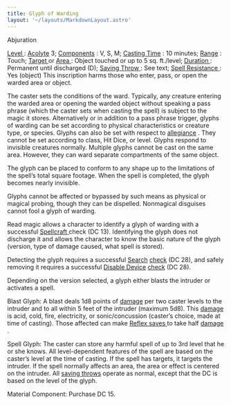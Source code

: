 ```yaml
---
title: Glyph of Warding
layout: '~/layouts/MarkdownLayout.astro'
---
```

Abjuration

[ Level ](/modern.d20.srd/fx/level) : [ Acolyte](/modern.d20.srd/classes/advanced/acolyte) 3; [ Components](/modern.d20.srd/fx/components) : V, S, M; [ Casting Time](/modern.d20.srd/fx/casting.time) : 10 minutes; [ Range](/modern.d20.srd/fx/range) : Touch; [ Target ](/modern.d20.srd/fx/target) or
[ Area ](/modern.d20.srd/fx/area) : Object touched or up to 5 sq. ft./level; [Duration ](/modern.d20.srd/fx/duration) : Permanent until discharged (D); [Saving Throw ](/modern.d20.srd/basics/saving.throws) : See text; [ Spell Resistance ](/modern.d20.srd/special.abilities/spell.resistance) : Yes
(object) This inscription harms those who enter, pass, or open the warded area
or object.

The caster sets the conditions of the ward. Typically, any creature entering
the warded area or opening the warded object without speaking a pass phrase
(which the caster sets when casting the spell) is subject to the magic it
stores. Alternatively or in addition to a pass phrase trigger, glyphs of
warding can be set according to physical characteristics or creature type, or
species. Glyphs can also be set with respect to [ allegiance](/modern.d20.srd/basics/allegiances) . They cannot be set according to class,
Hit Dice, or level. Glyphs respond to invisible creatures normally. Multiple
glyphs cannot be cast on the same area. However, they can ward separate
compartments of the same object.

The glyph can be placed to conform to any shape up to the limitations of the
spell’s total square footage. When the spell is completed, the glyph becomes
nearly invisible.

Glyphs cannot be affected or bypassed by such means as physical or magical
probing, though they can be dispelled. Nonmagical disguises cannot fool a
glyph of warding.

Read magic allows a character to identify a glyph of warding with a successful
[ Spellcraft ](/modern.d20.srd/classes/advanced/mage) check (DC 13).
Identifying the glyph does not discharge it and allows the character to know
the basic nature of the glyph (version, type of damage caused, what spell is
stored).

Detecting the glyph requires a successful [ Search](/modern.d20.srd/skills/search) [ check](/modern.d20.srd/skills/skill.basics) (DC 28), and safely removing
it requires a successful [ Disable Device](/modern.d20.srd/skills/disable.device) [ check](/modern.d20.srd/skills/skill.basics) (DC 28).

Depending on the version selected, a glyph either blasts the intruder or
activates a spell.

Blast Glyph: A blast deals 1d8 points of [ damage](/modern.d20.srd/combat/damage) per two caster levels to the intruder and to
all within 5 feet of the intruder (maximum 5d8). This [ damage](/modern.d20.srd/combat/damage) is acid, cold, fire, electricity, or
sonic/concussion (caster’s choice, made at time of casting). Those affected
can make [ Reflex saves ](/modern.d20.srd/basics/saving.throws) to take half [damage ](/modern.d20.srd/combat/damage) .

Spell Glyph: The caster can store any harmful spell of up to 3rd level that he
or she knows. All level-dependent features of the spell are based on the
caster’s level at the time of casting. If the spell has targets, it targets
the intruder. If the spell normally affects an area, the area or effect is
centered on the intruder. All [ saving throws](/modern.d20.srd/basics/saving.throws) operate as normal, except that the DC
is based on the level of the glyph.

Material Component: Purchase DC 15.


